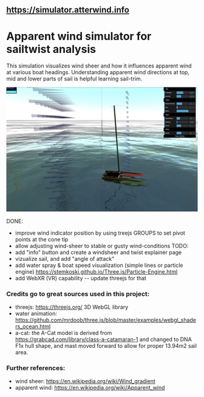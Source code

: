## https://simulator.atterwind.info
# Apparent wind simulator for sailtwist analysis
This simulation visualizes wind sheer and how it influences apparent wind at various boat headings. Understanding apparent wind directions at top, mid and lower parts of sail is helpful learning sail-trim.

![simulator](simulator-screenshot-1.jpg "sdf")

DONE:
* improve wind indicator position by using treejs GROUPS to set pivot points at the cone tip
* allow adjusting wind-sheer to stable or gusty wind-conditions
TODO:
* add "info" button and create a windsheer and twist explainer page
* vizualize sail, and add "angle of attack" 
* add water spray & boat speed visualization (simple lines or particle engine)
https://stemkoski.github.io/Three.js/Particle-Engine.html 
* add WebXR (VR) capability -- update threejs for that


### Credits go to great sources used in this project:
* threejs: https://threejs.org/ 3D WebGL library
* water animation: https://github.com/mrdoob/three.js/blob/master/examples/webgl_shaders_ocean.html 
* a-cat: the A-Cat model is derived from https://grabcad.com/library/class-a-catamaran-1 and changed to DNA F1x hull shape, and mast moved forward to allow for proper 13.94m2 sail area.

### Further references:
* wind sheer: https://en.wikipedia.org/wiki/Wind_gradient
* apparent wind: https://en.wikipedia.org/wiki/Apparent_wind 

